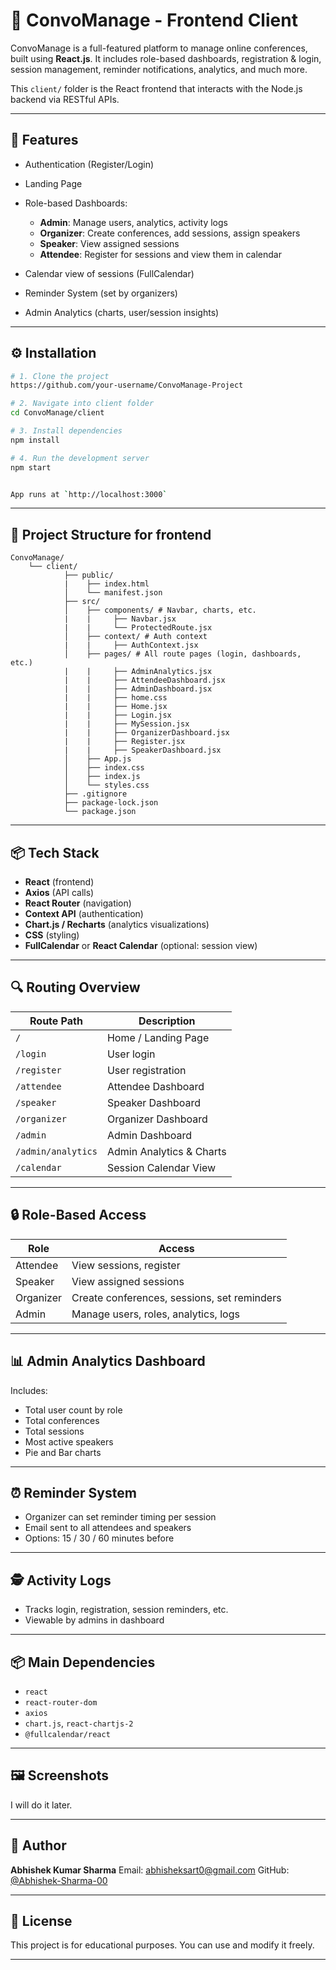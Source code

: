 # 🎨 ConvoManage - Frontend Client

ConvoManage is a full-featured platform to manage online conferences, built using **React.js**. It includes role-based dashboards, registration & login, session management, reminder notifications, analytics, and much more.

This `client/` folder is the React frontend that interacts with the Node.js backend via RESTful APIs.

---

## 🚀 Features

* Authentication (Register/Login)
* Landing Page
* Role-based Dashboards:

  * **Admin**: Manage users, analytics, activity logs
  * **Organizer**: Create conferences, add sessions, assign speakers
  * **Speaker**: View assigned sessions
  * **Attendee**: Register for sessions and view them in calendar
* Calendar view of sessions (FullCalendar)
* Reminder System (set by organizers)
* Admin Analytics (charts, user/session insights)

---
## ⚙️ Installation

```bash
# 1. Clone the project
https://github.com/your-username/ConvoManage-Project

# 2. Navigate into client folder
cd ConvoManage/client

# 3. Install dependencies
npm install

# 4. Run the development server
npm start


App runs at `http://localhost:3000`
```

---

## 📁 Project Structure for frontend

```
ConvoManage/
    └── client/
            ├── public/
            |    ├── index.html
            │    └── manifest.json
            ├── src/
            │    ├── components/ # Navbar, charts, etc.
            |    |     ├── Navbar.jsx
            |    |     └── ProtectedRoute.jsx
            │    ├── context/ # Auth context
            |    |     ├── AuthContext.jsx
            │    ├── pages/ # All route pages (login, dashboards, etc.)
            |    |     ├── AdminAnalytics.jsx
            |    |     ├── AttendeeDashboard.jsx
            |    |     ├── AdminDashboard.jsx
            |    |     ├── home.css
            |    |     ├── Home.jsx
            |    |     ├── Login.jsx
            |    |     ├── MySession.jsx
            |    |     ├── OrganizerDashboard.jsx
            |    |     ├── Register.jsx
            |    |     ├── SpeakerDashboard.jsx
            │    ├── App.js
            │    ├── index.css
            │    ├── index.js
            │    └── styles.css
            ├── .gitignore
            ├── package-lock.json
            └── package.json

```


---

## 📦 Tech Stack

- **React** (frontend)
- **Axios** (API calls)
- **React Router** (navigation)
- **Context API** (authentication)
- **Chart.js / Recharts** (analytics visualizations)
- **CSS** (styling)
- **FullCalendar** or **React Calendar** (optional: session view)

---

## 🔍 Routing Overview

| Route Path         | Description              |
| ------------------ | ------------------------ |
| `/`                | Home / Landing Page      |
| `/login`           | User login               |
| `/register`        | User registration        |
| `/attendee`        | Attendee Dashboard       |
| `/speaker`         | Speaker Dashboard        |
| `/organizer`       | Organizer Dashboard      |
| `/admin`           | Admin Dashboard          |
| `/admin/analytics` | Admin Analytics & Charts |
| `/calendar`        | Session Calendar View    |

---

## 🔒 Role-Based Access

| Role      | Access                                      |
| --------- | ------------------------------------------- |
| Attendee  | View sessions, register                     |
| Speaker   | View assigned sessions                      |
| Organizer | Create conferences, sessions, set reminders |
| Admin     | Manage users, roles, analytics, logs        |

---

## 📊 Admin Analytics Dashboard

Includes:

* Total user count by role
* Total conferences
* Total sessions
* Most active speakers
* Pie and Bar charts

---

## ⏰ Reminder System

* Organizer can set reminder timing per session
* Email sent to all attendees and speakers
* Options: 15 / 30 / 60 minutes before

---

## 🕵️ Activity Logs

* Tracks login, registration, session reminders, etc.
* Viewable by admins in dashboard

---

## 📦 Main Dependencies

* `react`
* `react-router-dom`
* `axios`
* `chart.js`, `react-chartjs-2`
* `@fullcalendar/react`

---

## 🖼️ Screenshots

I will do it later.

---

## 👤 Author

**Abhishek Kumar Sharma**
Email: [abhisheksart0@gmail.com](mailto:abhisheksart0@gmail.com)
GitHub: [@Abhishek-Sharma-00](https://github.com/Abhishek-Sharma-00)

---

## 🔐 License

This project is for educational purposes. You can use and modify it freely.

---
